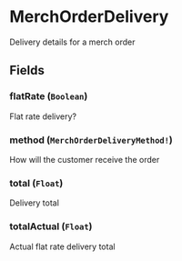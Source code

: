 # MerchOrderDelivery

Delivery details for a merch order

## Fields

### flatRate (`Boolean`)
Flat rate delivery?

### method (`MerchOrderDeliveryMethod!`)
How will the customer receive the order

### total (`Float`)
Delivery total

### totalActual (`Float`)
Actual flat rate delivery total
